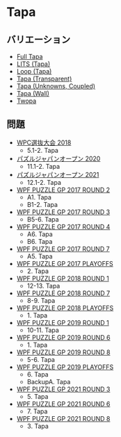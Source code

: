 # Tapa

## バリエーション
- [Full Tapa](full-tapa.md)
- [LITS (Tapa)](lits-tapa.md)
- [Loop (Tapa)](loop-tapa.md)
- [Tapa (Transparent)](tapa-transparent.md)
- [Tapa (Unknowns, Coupled)](tapa-unknownscoupled.md)
- [Tapa (Wall)](tapa-wall.md)
- [Twopa](twopa.md)

## 問題
- [WPC選抜大会 2018](../questions/jwpc2018.md)
	- 5.1-2. Tapa
- [パズルジャパンオープン 2020](../questions/jwpc2020.md)
	- 11.1-2. Tapa
- [パズルジャパンオープン 2021](../questions/jwpc2021.md)
	- 12.1-2. Tapa
- [WPF PUZZLE GP 2017 ROUND 2](../questions/wpfpgp2017-2.md)
	- A1. Tapa
	- B1-2. Tapa
- [WPF PUZZLE GP 2017 ROUND 3](../questions/wpfpgp2017-3.md)
	- B5-6. Tapa
- [WPF PUZZLE GP 2017 ROUND 4](../questions/wpfpgp2017-4.md)
	- A6. Tapa
	- B6. Tapa
- [WPF PUZZLE GP 2017 ROUND 7](../questions/wpfpgp2017-7.md)
	- A5. Tapa
- [WPF PUZZLE GP 2017 PLAYOFFS](../questions/wpfpgp2017-po.md)
	- 2\. Tapa
- [WPF PUZZLE GP 2018 ROUND 1](../questions/wpfpgp2018-1.md)
	- 12-13. Tapa
- [WPF PUZZLE GP 2018 ROUND 7](../questions/wpfpgp2018-7.md)
	- 8-9. Tapa
- [WPF PUZZLE GP 2018 PLAYOFFS](../questions/wpfpgp2018-po.md)
	- 1\. Tapa
- [WPF PUZZLE GP 2019 ROUND 1](../questions/wpfpgp2019-1.md)
	- 10-11. Tapa
- [WPF PUZZLE GP 2019 ROUND 6](../questions/wpfpgp2019-6.md)
	- 1\. Tapa
- [WPF PUZZLE GP 2019 ROUND 8](../questions/wpfpgp2019-8.md)
	- 5-6. Tapa
- [WPF PUZZLE GP 2019 PLAYOFFS](../questions/wpfpgp2019-po.md)
	- 6\. Tapa
	- BackupA. Tapa
- [WPF PUZZLE GP 2021 ROUND 3](../questions/wpfpgp2021-3.md)
	- 5\. Tapa
- [WPF PUZZLE GP 2021 ROUND 6](../questions/wpfpgp2021-6.md)
	- 7\. Tapa
- [WPF PUZZLE GP 2021 ROUND 8](../questions/wpfpgp2021-8.md)
	- 3\. Tapa

